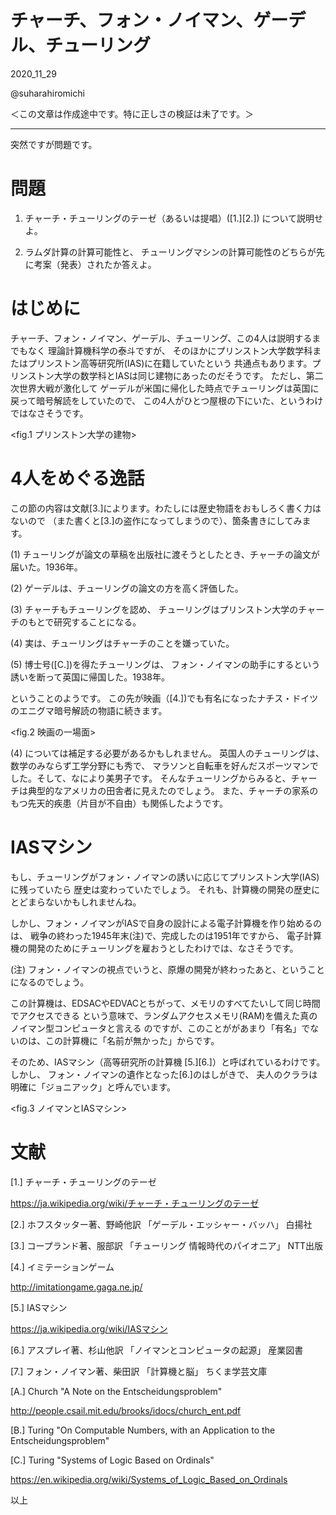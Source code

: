 チャーチ、フォン・ノイマン、ゲーデル、チューリング
=================
2020_11_29

@suharahiromichi


＜この文章は作成途中です。特に正しさの検証は未了です。＞

--------------


突然ですが問題です。

# 問題

1. チャーチ・チューリングのテーゼ（あるいは提唱）([1.][2.]) について説明せよ。

2. ラムダ計算の計算可能性と、
チューリングマシンの計算可能性のどちらが先に考案（発表）されたか答えよ。



# はじめに

チャーチ、フォン・ノイマン、ゲーデル、チューリング、この4人は説明するまでもなく
理論計算機科学の泰斗ですが、
そのほかにプリンストン大学数学科またはプリンストン高等研究所(IAS)に在籍していたという
共通点もあります。プリンストン大学の数学科とIASは同じ建物にあったのだそうです。
ただし、第二次世界大戦が激化して
ゲーデルが米国に帰化した時点でチューリングは英国に戻って暗号解読をしていたので、
この4人がひとつ屋根の下にいた、というわけではなさそうです。

<fig.1 プリンストン大学の建物>


# 4人をめぐる逸話

この節の内容は文献[3.]によります。わたしには歴史物語をおもしろく書く力はないので
（また書くと[3.]の盗作になってしまうので）、箇条書きにしてみます。

(1) チューリングが論文の草稿を出版社に渡そうとしたとき、チャーチの論文が届いた。1936年。

(2) ゲーデルは、チューリングの論文の方を高く評価した。

(3) チャーチもチューリングを認め、
チューリングはプリンストン大学のチャーチのもとで研究することになる。

(4) 実は、チューリングはチャーチのことを嫌っていた。

(5) 博士号([C.])を得たチューリングは、
フォン・ノイマンの助手にするという誘いを断って英国に帰国した。1938年。


ということのようです。
この先が映画（[4.])でも有名になったナチス・ドイツのエニグマ暗号解読の物語に続きます。

<fig.2 映画の一場面>


(4) については補足する必要があるかもしれません。
英国人のチューリングは、数学のみならず工学分野にも秀で、
マラソンと自転車を好んだスポーツマンでした。そして、なにより美男子です。
そんなチューリングからみると、チャーチは典型的なアメリカの田舎者に見えたのでしょう。
また、チャーチの家系のもつ先天的疾患（片目が不自由）も関係したようです。


# IASマシン

もし、チューリングがフォン・ノイマンの誘いに応じてプリンストン大学(IAS)に残っていたら
歴史は変わっていたでしょう。
それも、計算機の開発の歴史にとどまらないかもしれませんね。

しかし、フォン・ノイマンがIASで自身の設計による電子計算機を作り始めるのは、
戦争の終わった1945年末(注)で、完成したのは1951年ですから、
電子計算機の開発のためにチューリングを雇おうとしたわけでは、なさそうです。

(注) フォン・ノイマンの視点でいうと、原爆の開発が終わったあと、ということになるのでしょう。

この計算機は、EDSACやEDVACとちがって、メモリのすべてたいして同じ時間でアクセスできる
という意味で、ランダムアクセスメモリ(RAM)を備えた真のノイマン型コンピュータと言える
のですが、このことががあまり「有名」でないのは、この計算機に「名前が無かった」からです。

そのため、IASマシン（高等研究所の計算機 [5.][6.]）と呼ばれているわけです。しかし、
フォン・ノイマンの遺作となった[6.]のはしがきで、
夫人のクララは明確に「ジョニアック」と呼んでいます。


<fig.3 ノイマンとIASマシン>


# 文献

[1.] チャーチ・チューリングのテーゼ

https://ja.wikipedia.org/wiki/チャーチ・チューリングのテーゼ


[2.] ホフスタッター著、野崎他訳 「ゲーデル・エッシャー・バッハ」 白揚社


[3.] コープランド著、服部訳 「チューリング 情報時代のパイオニア」 NTT出版


[4.] イミテーションゲーム

http://imitationgame.gaga.ne.jp/


[5.] IASマシン

https://ja.wikipedia.org/wiki/IASマシン


[6.] アスプレイ著、杉山他訳 「ノイマンとコンピュータの起源」 産業図書


[7.] フォン・ノイマン著、柴田訳 「計算機と脳」 ちくま学芸文庫


[A.] Church "A Note on the Entscheidungsproblem"

http://people.csail.mit.edu/brooks/idocs/church_ent.pdf


[B.] Turing "On Computable Numbers, with an Application to the Entscheidungsproblem"


[C.] Turing "Systems of Logic Based on Ordinals"

https://en.wikipedia.org/wiki/Systems_of_Logic_Based_on_Ordinals


以上
